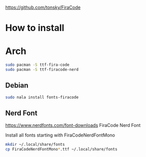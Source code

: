 https://github.com/tonsky/FiraCode
# How to install
# Arch
```bash
sudo pacman -S ttf-fira-code
sudo pacman -S ttf-firacode-nerd
```
## Debian
```bash
sudo nala install fonts-firacode
```
## Nerd Font
https://www.nerdfonts.com/font-downloads
FiraCode Nerd Font

Install all fonts starting with FiraCodeNerdFontMono
```bash
mkdir ~/.local/share/fonts
cp FiraCodeNerdFontMono*.ttf ~/.local/share/fonts
```
